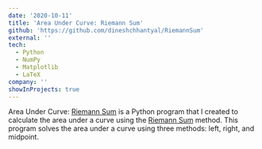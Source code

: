 ```yaml
---
date: '2020-10-11'
title: 'Area Under Curve: Riemann Sum'
github: 'https://github.com/dineshchhantyal/RiemannSum'
external: ''
tech:
  - Python
  - NumPy
  - Matplotlib
  - LaTeX
company: ''
showInProjects: true
---
```


Area Under Curve: [Riemann Sum](https://en.wikipedia.org/wiki/Riemann_sum) is a Python program that I created to calculate the area under a curve using the [Riemann Sum](https://en.wikipedia.org/wiki/Riemann_sum) method. This program solves the area under a curve using three methods: left, right, and midpoint.
